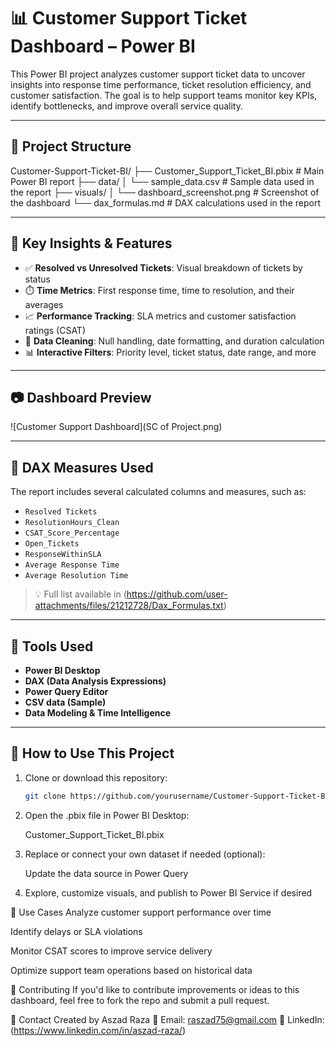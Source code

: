 # 📊 Customer Support Ticket Dashboard – Power BI

This Power BI project analyzes customer support ticket data to uncover insights into response time performance, ticket resolution efficiency, and customer satisfaction. The goal is to help support teams monitor key KPIs, identify bottlenecks, and improve overall service quality.

---

## 📁 Project Structure

Customer-Support-Ticket-BI/
├── Customer_Support_Ticket_BI.pbix # Main Power BI report
├── data/
│ └── sample_data.csv # Sample data used in the report
├── visuals/
│ └── dashboard_screenshot.png # Screenshot of the dashboard
└── dax_formulas.md # DAX calculations used in the report

---

## 🧠 Key Insights & Features

- ✅ **Resolved vs Unresolved Tickets**: Visual breakdown of tickets by status
- ⏱️ **Time Metrics**: First response time, time to resolution, and their averages
- 📈 **Performance Tracking**: SLA metrics and customer satisfaction ratings (CSAT)
- 🧹 **Data Cleaning**: Null handling, date formatting, and duration calculation
- 📊 **Interactive Filters**: Priority level, ticket status, date range, and more

---

## 📷 Dashboard Preview

  ![Customer Support Dashboard](SC of Project.png)

---

## 🧮 DAX Measures Used

The report includes several calculated columns and measures, such as:

- `Resolved Tickets`
- `ResolutionHours_Clean`
- `CSAT_Score_Percentage`
- `Open_Tickets`
- `ResponseWithinSLA`
- `Average Response Time`
- `Average Resolution Time`

> 💡 Full list available in (https://github.com/user-attachments/files/21212728/Dax_Formulas.txt)

---

## 🔧 Tools Used

- **Power BI Desktop**
- **DAX (Data Analysis Expressions)**
- **Power Query Editor**
- **CSV data (Sample)**
- **Data Modeling & Time Intelligence**

---

## 🚀 How to Use This Project

1. Clone or download this repository:
   ```bash
   git clone https://github.com/yourusername/Customer-Support-Ticket-BI.git
2. Open the .pbix file in Power BI Desktop:

   Customer_Support_Ticket_BI.pbix

3. Replace or connect your own dataset if needed (optional):

   Update the data source in Power Query

4. Explore, customize visuals, and publish to Power BI Service if desired

🧪 Use Cases
  Analyze customer support performance over time

  Identify delays or SLA violations

  Monitor CSAT scores to improve service delivery

  Optimize support team operations based on historical data

🤝 Contributing
   If you'd like to contribute improvements or ideas to this dashboard, feel free to fork the repo and submit a pull request.

📩 Contact
   Created by Aszad Raza
📧 Email: raszad75@gmail.com
🔗 LinkedIn: (https://www.linkedin.com/in/aszad-raza/)
